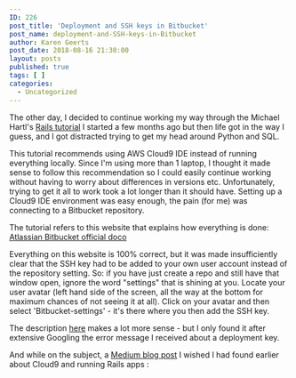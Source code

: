 ```yaml
---
ID: 226
post_title: 'Deployment and SSH keys in Bitbucket'
post_name: deployment-and-SSH-keys-in-Bitbucket
author: Karen Geerts
post_date: 2018-08-16 21:30:00
layout: posts
published: true
tags: [ ]
categories:
  - Uncategorized
---
```

The other day, I decided to continue working my way through the Michael Hartl's <a href="https://www.railstutorial.org/book/frontmatter">Rails tutorial</a>
I started a few months ago but then life got in the way I guess, and I got distracted trying to get my head around Python and SQL.

This tutorial recommends using AWS Cloud9 IDE instead of running everything locally. Since I'm using more than 1 laptop, I thought it made sense to follow this recommendation so I could easily continue working without having to worry about differences in versions etc. Unfortunately, trying to get it all to work took a lot longer than it should have.
Setting up a Cloud9 IDE environment was easy enough, the pain (for me) was connecting to a Bitbucket repository.

The tutorial refers to this website that explains how everything is done: <a href="https://confluence.atlassian.com/bitbucket/set-up-an-ssh-key-728138079.html" target="_blank">Atlassian Bitbucket official doco</a>

Everything on this website is 100% correct, but it was made insufficiently clear that the SSH key had to be added to your own user account instead of the repository setting. So: if you have just create a repo and still have that window open, ignore the word "settings" that is shining at you. Locate your user avatar (left hand side of the screen, all the way at the bottom for maximum chances of not seeing it at all). Click on your avatar and then select 'Bitbucket-settings' - it's there where you then add the SSH key.

The description  <a href="https://confluence.atlassian.com/bitbucketserver0510/ssh-user-keys-for-personal-use-951390557.html" target="_blank">here</a> makes a lot more sense - but I only found it after extensive Googling the error message I received about a deployment key.

And while on the subject, a <a href="https://medium.com/@obrientimothya/developing-ruby-on-rails-5-1-apps-with-the-aws-cloud9-ide-18826ae1426b" target="_blank">Medium blog post</a> I wished I had found earlier about Cloud9 and running Rails apps : 
